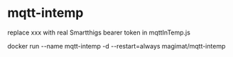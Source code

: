 # mqtt-intemp

replace xxx with real Smartthigs bearer token in mqttInTemp.js


docker run --name mqtt-intemp -d --restart=always magimat/mqtt-intemp
